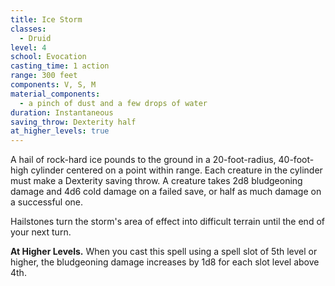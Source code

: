 ```yaml
---
title: Ice Storm
classes:
  - Druid
level: 4
school: Evocation
casting_time: 1 action
range: 300 feet
components: V, S, M
material_components:
  - a pinch of dust and a few drops of water
duration: Instantaneous
saving_throw: Dexterity half
at_higher_levels: true
---
```


A hail of rock-hard ice pounds to the ground in a 20-foot-radius, 40-foot-high cylinder centered on a point within range. Each creature in the cylinder must make a Dexterity saving throw. A creature takes 2d8 bludgeoning damage and 4d6 cold damage on a failed save, or half as much damage on a successful one.

Hailstones turn the storm's area of effect into difficult terrain until the end of your next turn.

**At Higher Levels.** When you cast this spell using a spell slot of 5th level or higher, the bludgeoning damage increases by 1d8 for each slot level above 4th.
